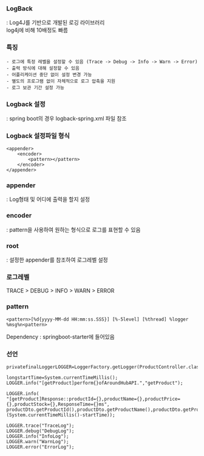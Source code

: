 ### LogBack
: Log4J를 기반으로 개발된 로깅 라이브러리  
log4j에 비해 10배정도 빠름

### 특징
	- 로그에 특정 레벨을 설정할 수 있음 (Trace -> Debug -> Info -> Warn -> Error)
	- 출력 방식에 대해 설정할 수 있음
	- 어플리케이션 중단 없이 설정 변경 가능
	- 별도의 프로그램 없이 자체적으로 로그 압축을 지원
	- 로그 보관 기간 설정 가능

### Logback 설정
: spring boot의 경우 logback-spring.xml 파일 참조

### Logback 설정파일 형식
```
<appender>
	<encoder>
		<pattern></pattern>
	</encoder>
</appender>
```
  
### appender
: Log형태 및 어디에 출력을 할지 설정

### encoder
: pattern을 사용하여 원하는 형식으로 로그를 표현할 수 있음

### root
: 설정한 appender를 참조하여 로그레벨 설정 

### 로그레벨
TRACE > DEBUG > INFO > WARN > ERROR

### pattern
```
<pattern>[%d{yyyy-MM-dd HH:mm:ss.SSS}] [%-5level] [%thread] %logger %msg%n<pattern>
```
Dependency : springboot-starter에 들어있음  
  
### 선언
```
privatefinalLoggerLOGGER=LoggerFactory.getLogger(ProductController.class);
```
```
longstartTime=System.currentTimeMillis();
LOGGER.info("[getProduct]perform{}ofAroundHubAPI.","getProduct");

LOGGER.info(
"[getProduct]Response::productId={},productName={},productPrice={},productStock={},ResponseTime={}ms", productDto.getProductId(),productDto.getProductName(),productDto.getProductPrice(),productDto.getProductStock(),(System.currentTimeMillis()-startTime));
```
```
LOGGER.trace("TraceLog");
LOGGER.debug("DebugLog");
LOGGER.info("InfoLog");
LOGGER.warn("WarnLog");
LOGGER.error("ErrorLog");
```




